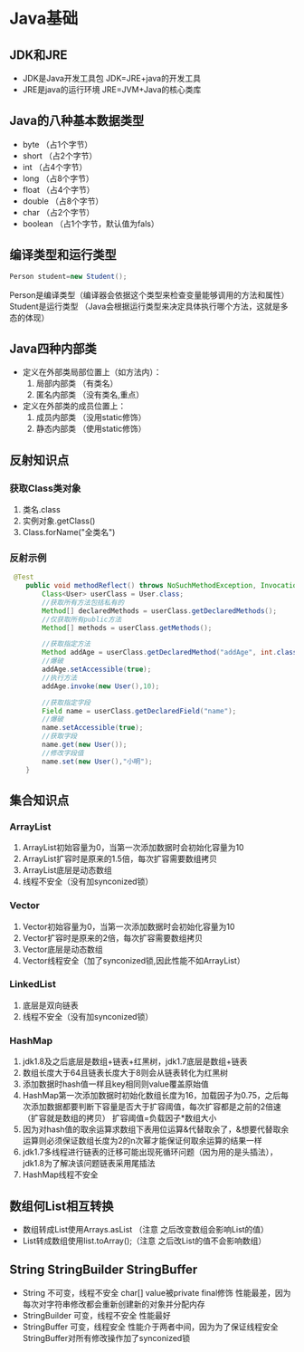 # Java基础

## JDK和JRE
* JDK是Java开发工具包 JDK=JRE+java的开发工具
* JRE是java的运行环境 JRE=JVM+Java的核心类库

## Java的八种基本数据类型
* byte     （占1个字节）
* short    （占2个字节）
* int      （占4个字节）
* long     （占8个字节）
* float    （占4个字节）
* double   （占8个字节）
* char     （占2个字节）
* boolean  （占1个字节，默认值为fals）

## 编译类型和运行类型
```java
Person student=new Student();
```
Person是编译类型（编译器会依据这个类型来检查变量能够调用的方法和属性）  
Student是运行类型 （Java会根据运行类型来决定具体执行哪个方法，这就是多态的体现）

## Java四种内部类
* 定义在外部类局部位置上（如方法内）：
    1. 局部内部类 （有类名）
    2. 匿名内部类 （没有类名,重点）
* 定义在外部类的成员位置上： 
    1. 成员内部类 （没用static修饰）
    2. 静态内部类 （使用static修饰） 
## 反射知识点
### 获取Class类对象
1. 类名.class
2. 实例对象.getClass()
3. Class.forName("全类名")
### 反射示例
```java
 @Test
    public void methodReflect() throws NoSuchMethodException, InvocationTargetException, IllegalAccessException, NoSuchFieldException {
        Class<User> userClass = User.class;
        //获取所有方法包括私有的
        Method[] declaredMethods = userClass.getDeclaredMethods();
        //仅获取所有public方法
        Method[] methods = userClass.getMethods();

        //获取指定方法
        Method addAge = userClass.getDeclaredMethod("addAge", int.class);
        //爆破
        addAge.setAccessible(true);
        //执行方法
        addAge.invoke(new User(),10);

        //获取指定字段
        Field name = userClass.getDeclaredField("name");
        //爆破
        name.setAccessible(true);
        //获取字段
        name.get(new User());
        //修改字段值
        name.set(new User(),"小明");
    }
```


## 集合知识点
### ArrayList
1. ArrayList初始容量为0，当第一次添加数据时会初始化容量为10
2. ArrayList扩容时是原来的1.5倍，每次扩容需要数组拷贝
3. ArrayList底层是动态数组
4. 线程不安全（没有加synconized锁）

### Vector
1. Vector初始容量为0，当第一次添加数据时会初始化容量为10
2. Vector扩容时是原来的2倍，每次扩容需要数组拷贝
1. Vector底层是动态数组
2. Vector线程安全（加了synconized锁,因此性能不如ArrayList）

### LinkedList
1. 底层是双向链表
2. 线程不安全（没有加synconized锁）

### HashMap
1. jdk1.8及之后底层是数组+链表+红黑树，jdk1.7底层是数组+链表
2. 数组长度大于64且链表长度大于8则会从链表转化为红黑树
3. 添加数据时hash值一样且key相同则value覆盖原始值
4. HashMap第一次添加数据时初始化数组长度为16，加载因子为0.75，之后每次添加数据都要判断下容量是否大于扩容阈值，每次扩容都是之前的2倍速（扩容就是数组的拷贝）
扩容阈值=负载因子*数组大小
5. 因为对hash值的取余运算求数组下表用位运算&代替取余了，&想要代替取余运算则必须保证数组长度为2的n次幂才能保证何取余运算的结果一样
6. jdk1.7多线程进行链表的迁移可能出现死循环问题（因为用的是头插法），jdk1.8为了解决该问题链表采用尾插法
7. HashMap线程不安全
## 数组何List相互转换
 * 数组转成List使用Arrays.asList （注意 之后改变数组会影响List的值）
 * List转成数组使用list.toArray();（注意 之后改List的值不会影响数组）

## String StringBuilder StringBuffer
* String 不可变，线程不安全 char[] value被private final修饰    性能最差，因为每次对字符串修改都会重新创建新的对象并分配内存
* StringBuilder  可变，线程不安全   性能最好  
* StringBuffer 可变，线程安全  性能介于两者中间，因为为了保证线程安全StringBuffer对所有修改操作加了synconized锁 